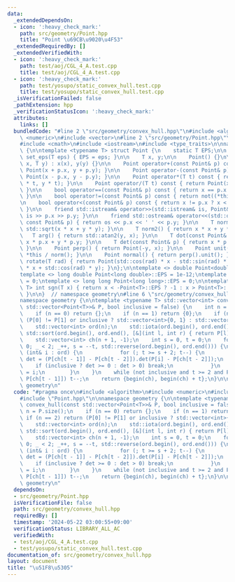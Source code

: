 ```yaml
---
data:
  _extendedDependsOn:
  - icon: ':heavy_check_mark:'
    path: src/geometry/Point.hpp
    title: "Point \u69CB\u9020\u4F53"
  _extendedRequiredBy: []
  _extendedVerifiedWith:
  - icon: ':heavy_check_mark:'
    path: test/aoj/CGL_4_A.test.cpp
    title: test/aoj/CGL_4_A.test.cpp
  - icon: ':heavy_check_mark:'
    path: test/yosupo/static_convex_hull.test.cpp
    title: test/yosupo/static_convex_hull.test.cpp
  _isVerificationFailed: false
  _pathExtension: hpp
  _verificationStatusIcon: ':heavy_check_mark:'
  attributes:
    links: []
  bundledCode: "#line 2 \"src/geometry/convex_hull.hpp\"\n#include <algorithm>\n#include\
    \ <numeric>\n#include <vector>\n#line 2 \"src/geometry/Point.hpp\"\n#include <cassert>\n\
    #include <cmath>\n#include <iostream>\n#include <type_traits>\n\nnamespace geometry\
    \ {\n\ntemplate <typename T> struct Point {\n    static T EPS;\n\n    static void\
    \ set_eps(T eps) { EPS = eps; }\n\n    T x, y;\n\n    Point() {}\n\n    Point(T\
    \ x, T y) : x(x), y(y) {}\n\n    Point operator+(const Point& p) const { return\
    \ Point(x + p.x, y + p.y); }\n\n    Point operator-(const Point& p) const { return\
    \ Point(x - p.x, y - p.y); }\n\n    Point operator*(T t) const { return Point(x\
    \ * t, y * t); }\n\n    Point operator/(T t) const { return Point(x / t, y / t);\
    \ }\n\n    bool operator==(const Point& p) const { return x == p.x and y == p.y;\
    \ }\n\n    bool operator!=(const Point& p) const { return not((*this) == p); }\n\
    \n    bool operator<(const Point& p) const { return x != p.x ? x < p.x : y < p.y;\
    \ }\n\n    friend std::istream& operator>>(std::istream& is, Point& p) { return\
    \ is >> p.x >> p.y; }\n\n    friend std::ostream& operator<<(std::ostream& os,\
    \ const Point& p) { return os << p.x << ' ' << p.y; }\n\n    T norm() { return\
    \ std::sqrt(x * x + y * y); }\n\n    T norm2() { return x * x + y * y; }\n\n \
    \   T arg() { return std::atan2(y, x); }\n\n    T dot(const Point& p) { return\
    \ x * p.x + y * p.y; }\n\n    T det(const Point& p) { return x * p.y - y * p.x;\
    \ }\n\n    Point perp() { return Point(-y, x); }\n\n    Point unit() { return\
    \ *this / norm(); }\n\n    Point normal() { return perp().unit(); }\n\n    Point\
    \ rotate(T rad) { return Point(std::cos(rad) * x - std::sin(rad) * y, std::sin(rad)\
    \ * x + std::cos(rad) * y); }\n};\n\ntemplate <> double Point<double>::EPS = 1e-9;\n\
    template <> long double Point<long double>::EPS = 1e-12;\ntemplate <> int Point<int>::EPS\
    \ = 0;\ntemplate <> long long Point<long long>::EPS = 0;\n\ntemplate <typename\
    \ T> int sgn(T x) { return x < -Point<T>::EPS ? -1 : x > Point<T>::EPS ? 1 : 0;\
    \ }\n\n}  // namespace geometry\n#line 6 \"src/geometry/convex_hull.hpp\"\n\n\
    namespace geometry {\n\ntemplate <typename T> std::vector<int> convex_hull(const\
    \ std::vector<Point<T>>& P, bool inclusive = false) {\n    int n = P.size();\n\
    \    if (n == 0) return {};\n    if (n == 1) return {0};\n    if (n == 2) return\
    \ (P[0] != P[1] or inclusive ? std::vector<int>{0, 1} : std::vector<int>{0});\n\
    \    std::vector<int> ord(n);\n    std::iota(ord.begin(), ord.end(), 0);\n   \
    \ std::sort(ord.begin(), ord.end(), [&](int l, int r) { return P[l] < P[r]; });\n\
    \    std::vector<int> ch(n + 1, -1);\n    int s = 0, t = 0;\n    for (int _ =\
    \ 0; _ < 2; _++, s = --t, std::reverse(ord.begin(), ord.end())) {\n        for\
    \ (int& i : ord) {\n            for (; t >= s + 2; t--) {\n                auto\
    \ det = (P[ch[t - 1]] - P[ch[t - 2]]).det(P[i] - P[ch[t - 2]]);\n            \
    \    if (inclusive ? det >= 0 : det > 0) break;\n            }\n            ch[t++]\
    \ = i;\n        }\n    }\n    while (not inclusive and t >= 2 and P[ch[0]] ==\
    \ P[ch[t - 1]]) t--;\n    return {begin(ch), begin(ch) + t};\n}\n\n}  // namespace\
    \ geometry\n"
  code: "#pragma once\n#include <algorithm>\n#include <numeric>\n#include <vector>\n\
    #include \"Point.hpp\"\n\nnamespace geometry {\n\ntemplate <typename T> std::vector<int>\
    \ convex_hull(const std::vector<Point<T>>& P, bool inclusive = false) {\n    int\
    \ n = P.size();\n    if (n == 0) return {};\n    if (n == 1) return {0};\n   \
    \ if (n == 2) return (P[0] != P[1] or inclusive ? std::vector<int>{0, 1} : std::vector<int>{0});\n\
    \    std::vector<int> ord(n);\n    std::iota(ord.begin(), ord.end(), 0);\n   \
    \ std::sort(ord.begin(), ord.end(), [&](int l, int r) { return P[l] < P[r]; });\n\
    \    std::vector<int> ch(n + 1, -1);\n    int s = 0, t = 0;\n    for (int _ =\
    \ 0; _ < 2; _++, s = --t, std::reverse(ord.begin(), ord.end())) {\n        for\
    \ (int& i : ord) {\n            for (; t >= s + 2; t--) {\n                auto\
    \ det = (P[ch[t - 1]] - P[ch[t - 2]]).det(P[i] - P[ch[t - 2]]);\n            \
    \    if (inclusive ? det >= 0 : det > 0) break;\n            }\n            ch[t++]\
    \ = i;\n        }\n    }\n    while (not inclusive and t >= 2 and P[ch[0]] ==\
    \ P[ch[t - 1]]) t--;\n    return {begin(ch), begin(ch) + t};\n}\n\n}  // namespace\
    \ geometry\n"
  dependsOn:
  - src/geometry/Point.hpp
  isVerificationFile: false
  path: src/geometry/convex_hull.hpp
  requiredBy: []
  timestamp: '2024-05-22 03:00:55+09:00'
  verificationStatus: LIBRARY_ALL_AC
  verifiedWith:
  - test/aoj/CGL_4_A.test.cpp
  - test/yosupo/static_convex_hull.test.cpp
documentation_of: src/geometry/convex_hull.hpp
layout: document
title: "\u51F8\u5305"
---
```

